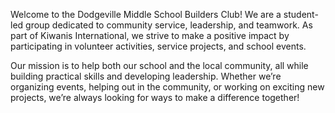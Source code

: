 Welcome to the Dodgeville Middle School Builders Club! We are a student-led group dedicated to community service, leadership, and teamwork. As part of Kiwanis International, we strive to make a positive impact by participating in volunteer activities, service projects, and school events.

Our mission is to help both our school and the local community, all while building practical skills and developing leadership. Whether we’re organizing events, helping out in the community, or working on exciting new projects, we’re always looking for ways to make a difference together!







